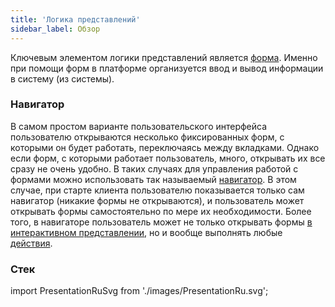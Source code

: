 ```yaml
---
title: 'Логика представлений'
sidebar_label: Обзор
---
```


Ключевым элементом логики представлений является [форма](Forms.md). Именно при помощи форм в платформе организуется ввод и вывод информации в систему (из системы).

### Навигатор

В самом простом варианте пользовательского интерфейса пользователю открываются несколько фиксированных форм, с которыми он будет работать, переключаясь между вкладками. Однако если форм, с которыми работает пользователь, много, открывать их все сразу не очень удобно. В таких случаях для управления работой с формами можно использовать так называемый [навигатор](Navigator.md). В этом случае, при старте клиента пользователю показывается только сам навигатор (никакие формы не открываются), и пользователь может открывать формы самостоятельно по мере их необходимости. Более того, в навигаторе пользователь может не только открывать формы [в интерактивном представлении](In_an_interactive_view_SHOW_DIALOG_.md), но и вообще выполнять любые [действия](Actions.md).

### Стек

import PresentationRuSvg from './images/PresentationRu.svg';

<PresentationRuSvg />
